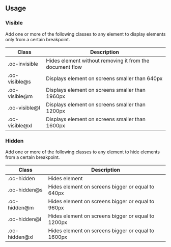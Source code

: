 ## Usage

### Visible

Add one or more of the following classes to any element to display elements only from a certain breakpoint.

| Class          | Description                                              |
| -------------- | -------------------------------------------------------- |
| .oc-invisible  | Hides element without removing it from the document flow |
| .oc-visible@s  | Displays element on screens smaller than 640px           |
| .oc-visible@m  | Displays element on screens smaller than 1960px          |
| .oc-visible@l  | Displays element on screens smaller than 1200px          |
| .oc-visible@xl | Displays element on screens smaller than 1600px          |

### Hidden

Add one or more of the following classes to any element to hide elements from a certain breakpoint.

| Class         | Description                                        |
| ------------- | -------------------------------------------------- |
| .oc-hidden    | Hides element                                      |
| .oc-hidden@s  | Hides element on screens bigger or equal to 640px  |
| .oc-hidden@m  | Hides element on screens bigger or equal to 960px  |
| .oc-hidden@l  | Hides element on screens bigger or equal to 1200px |
| .oc-hidden@xl | Hides element on screens bigger or equal to 1600px |

